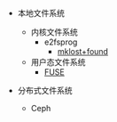* 本地文件系统
  * 内核文件系统
    * e2fsprog
      * [mklost+found](mklost+found.md)
  * 用户态文件系统
    * [FUSE](fuse.md)

* 分布式文件系统
  * Ceph

